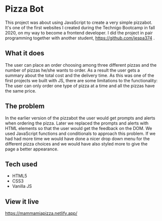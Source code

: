 # Pizza Bot

This project was about using JavaScript to create a very simple pizzabot. It's one of the first websites I created during the Technigo Bootcamp in fall 2020, on my way to become a frontend developer. I did the project in pair programming together with another student, https://github.com/jespa374 .

## What it does

The user can place an order choosing among  three different pizzas and the number of pizzas he/she wants to order. As a result the user gets a summary about the total cost and the delivery time.
As this was one of the first projects we built with JS, there are some limitations to the functionality: The user can only order one type of pizza at a time and all the pizzas have the same price. 

## The problem

In the earlier version of the pizzabot the user would get prompts and alerts when ordering the pizza. Later we replaced the prompts and alerts with HTML elements so that the user would get the feedback on the DOM. We used JavaScript functions and conditionals to approach this problem. If we had had more time we would have done a nicer drop down menu for the different pizza choices and we would have also styled more to give the page a better appearance. 

## Tech used

- HTML5
- CSS3
- Vanilla JS

## View it live

https://mammamiapizza.netlify.app/
